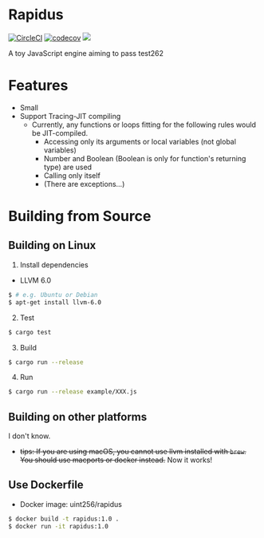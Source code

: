 # Rapidus

[![CircleCI](https://circleci.com/gh/maekawatoshiki/rapidus.svg?style=shield)](https://circleci.com/gh/maekawatoshiki/rapidus)
[![codecov](https://codecov.io/gh/maekawatoshiki/rapidus/branch/master/graph/badge.svg)](https://codecov.io/gh/maekawatoshiki/rapidus)
[![](http://img.shields.io/badge/license-MIT-blue.svg)](./LICENSE)

A toy JavaScript engine aiming to pass test262

# Features 

- Small
- Support Tracing-JIT compiling 
  - Currently, any functions or loops fitting for the following rules would be JIT-compiled. 
    - Accessing only its arguments or local variables (not global variables) 
    - Number and Boolean (Boolean is only for function's returning type) are used
    - Calling only itself
    - (There are exceptions...)

# Building from Source

## Building on Linux

1. Install dependencies
  - LLVM 6.0
  
```sh
$ # e.g. Ubuntu or Debian
$ apt-get install llvm-6.0
```

2. Test 

```sh
$ cargo test
```

3. Build

```sh
$ cargo run --release
```

4. Run

```sh
$ cargo run --release example/XXX.js
```

## Building on other platforms

I don't know.

- ~~tips: If you are using macOS, you cannot use llvm installed with ``brew``. You should use macports or docker instead.~~ Now it works!

## Use Dockerfile

- Docker image: uint256/rapidus

```sh
$ docker build -t rapidus:1.0 .
$ docker run -it rapidus:1.0
```
